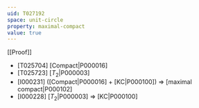 ```yaml
---
uid: T027192
space: unit-circle
property: maximal-compact
value: true
---
```

[[Proof]]

* [T025704] [Compact|P000016]
* [T025723] [$T_2$|P000003]
* [I000231] ([Compact|P000016] + [KC|P000100]) => [maximal compact|P000102]
* [I000228] [$T_2$|P000003] => [KC|P000100]

